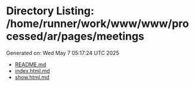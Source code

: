 # Directory Listing: /home/runner/work/www/www/processed/ar/pages/meetings
Generated on: Wed May  7 05:17:24 UTC 2025

- [README.md](README.md)
- [index.html.md](index.html.md)
- [show.html.md](show.html.md)
